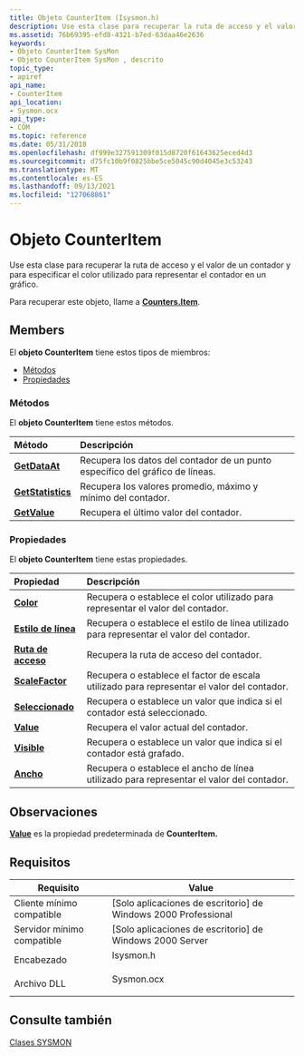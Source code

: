 ```yaml
---
title: Objeto CounterItem (Isysmon.h)
description: Use esta clase para recuperar la ruta de acceso y el valor de un contador y para especificar el color utilizado para representar el contador en un gráfico. Para recuperar este objeto, llame a Counters.Item.
ms.assetid: 76b69395-efd8-4321-b7ed-63daa46e2636
keywords:
- Objeto CounterItem SysMon
- Objeto CounterItem SysMon , descrito
topic_type:
- apiref
api_name:
- CounterItem
api_location:
- Sysmon.ocx
api_type:
- COM
ms.topic: reference
ms.date: 05/31/2018
ms.openlocfilehash: df999e327591309f015d8720f61643625eced4d3
ms.sourcegitcommit: d75fc10b9f0825bbe5ce5045c90d4045e3c53243
ms.translationtype: MT
ms.contentlocale: es-ES
ms.lasthandoff: 09/13/2021
ms.locfileid: "127068861"
---
```

# <a name="counteritem-object"></a>Objeto CounterItem

Use esta clase para recuperar la ruta de acceso y el valor de un contador y para especificar el color utilizado para representar el contador en un gráfico.

Para recuperar este objeto, llame a [**Counters.Item**](counters-item.md).

## <a name="members"></a>Members

El **objeto CounterItem** tiene estos tipos de miembros:

-   [Métodos](#methods)
-   [Propiedades](#properties)

### <a name="methods"></a>Métodos

El **objeto CounterItem** tiene estos métodos.



| Método                                             | Descripción                                                                    |
|:---------------------------------------------------|:-------------------------------------------------------------------------------|
| [**GetDataAt**](counteritem-getdataat.md)         | Recupera los datos del contador de un punto específico del gráfico de líneas.<br/> |
| [**GetStatistics**](counteritem-getstatistics.md) | Recupera los valores promedio, máximo y mínimo del contador.<br/> |
| [**GetValue**](counteritem-getvalue.md)           | Recupera el último valor del contador.<br/>                            |



 

### <a name="properties"></a>Propiedades

El **objeto CounterItem** tiene estas propiedades.



| Propiedad                                                  | Descripción                                                                     |
|:----------------------------------------------------------|:--------------------------------------------------------------------------------|
| [**Color**](counteritem-color.md)<br/>             | Recupera o establece el color utilizado para representar el valor del contador.<br/>         |
| [**Estilo de línea**](counteritem-linestyle.md)<br/>     | Recupera o establece el estilo de línea utilizado para representar el valor del contador.<br/>    |
| [**Ruta de acceso**](counteritem-path.md)<br/>               | Recupera la ruta de acceso del contador.<br/>                                   |
| [**ScaleFactor**](counteritem-scalefactor.md)<br/> | Recupera o establece el factor de escala utilizado para representar el valor del contador.<br/>  |
| [**Seleccionado**](counteritem-selected.md)<br/>       | Recupera o establece un valor que indica si el contador está seleccionado.<br/> |
| [**Value**](counteritem-value.md)<br/>             | Recupera el valor actual del contador.<br/>                          |
| [**Visible**](counteritem-visible.md)<br/>         | Recupera o establece un valor que indica si el contador está grafado.<br/>  |
| [**Ancho**](counteritem-width.md)<br/>             | Recupera o establece el ancho de línea utilizado para representar el valor del contador.<br/>    |



 

## <a name="remarks"></a>Observaciones

[**Value**](counteritem-value.md) es la propiedad predeterminada de **CounterItem.**

## <a name="requirements"></a>Requisitos



| Requisito | Value |
|-------------------------------------|---------------------------------------------------------------------------------------|
| Cliente mínimo compatible<br/> | \[Solo aplicaciones de escritorio\] de Windows 2000 Professional<br/>                            |
| Servidor mínimo compatible<br/> | \[Solo aplicaciones de escritorio\] de Windows 2000 Server<br/>                                  |
| Encabezado<br/>                   | <dl> <dt>Isysmon.h</dt> </dl>  |
| Archivo DLL<br/>                      | <dl> <dt>Sysmon.ocx</dt> </dl> |



## <a name="see-also"></a>Consulte también

<dl> <dt>

[Clases SYSMON](sysmon-classes.md)
</dt> </dl>

 

 





